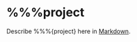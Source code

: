 %%%project
========
Describe %%%{project} here in [Markdown](http://daringfireball.net/projects/markdown).

